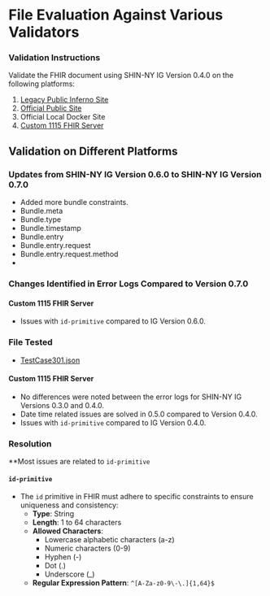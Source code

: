# File Evaluation Against Various Validators

### Validation Instructions
Validate the FHIR document using SHIN-NY IG Version 0.4.0 on the following platforms:
1. [Legacy Public Inferno Site](https://inferno.healthit.gov/validator/)
2. [Official Public Site](https://validator.fhir.org/)
3. Official Local Docker Site
4. [Custom 1115 FHIR Server](https://n9r2j0ii52.execute-api.ap-south-1.amazonaws.com/Prod/Bundle/$validate)
 

## Validation on Different Platforms

### Updates from SHIN-NY IG Version 0.6.0 to SHIN-NY IG Version 0.7.0

- Added more bundle constraints.
- Bundle.meta
- Bundle.type
- Bundle.timestamp
- Bundle.entry
- Bundle.entry.request
- Bundle.entry.request.method
- 
### Changes Identified in Error Logs Compared to Version 0.7.0


#### Custom 1115 FHIR Server

- Issues with `id-primitive` compared to IG Version 0.6.0. 
### File Tested

- [TestCase301.json](TestCase301.json)


#### Custom 1115 FHIR Server

- No differences were noted between the error logs for SHIN-NY IG Versions 0.3.0 and 0.4.0.
- Date time related issues are solved in 0.5.0 compared to Version 0.4.0.
- Issues with `id-primitive` compared to IG Version 0.4.0. 

### Resolution

**Most issues are related to `id-primitive` 

#### `id-primitive`

- The `id` primitive in FHIR must adhere to specific constraints to ensure uniqueness and consistency:
    - **Type**: String
    - **Length**: 1 to 64 characters
    - **Allowed Characters**:
        - Lowercase alphabetic characters (a-z)
        - Numeric characters (0-9)
        - Hyphen (-)
        - Dot (.)
        - Underscore (_)
    - **Regular Expression Pattern**: `^[A-Za-z0-9\-\.]{1,64}$`
